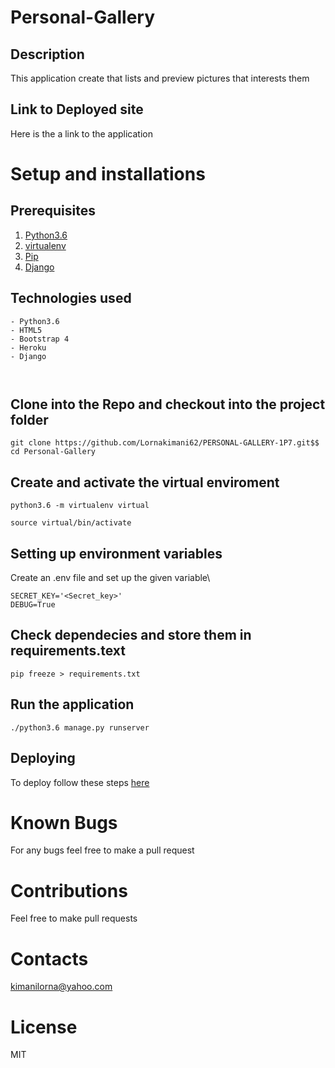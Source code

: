 # Personal-Gallery
## Description
This application create  that lists and preview  pictures that interests them
## Link to Deployed site
Here is the a link to the application

# Setup and installations
## Prerequisites
1. [Python3.6](https://www.python.org/)
2. [virtualenv](https://docs.python-guide.org/dev/virtualenvs/)
3. [Pip](https://pypi.org/)
4.  [Django](https://www.djangoproject.com)
## Technologies used
```
- Python3.6
- HTML5
- Bootstrap 4
- Heroku
- Django



```
## Clone into the Repo and checkout into the project folder
```
git clone https://github.com/Lornakimani62/PERSONAL-GALLERY-1P7.git$$ cd Personal-Gallery

```
## Create and activate the virtual enviroment
```
python3.6 -m virtualenv virtual

```
```
source virtual/bin/activate
```
## Setting up environment variables
 Create an .env file and set up the given variable\
 ```
 SECRET_KEY='<Secret_key>'
 DEBUG=True
```
## Check dependecies and store them in requirements.text

```
pip freeze > requirements.txt

```
## Run the application
```
./python3.6 manage.py runserver
```
## Deploying
To deploy follow these steps [here](https://medium.com/the-andela-way/deploying-a-python-flask-app-to-heroku-41250bda27d0)

# Known Bugs
 For any bugs feel free to make a pull request

# Contributions

Feel free to make pull requests
# Contacts

kimanilorna@yahoo.com

# License

MIT
